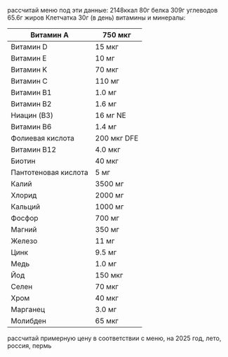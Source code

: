 рассчитай меню под эти данные:
2148ккал
80г белка
309г углеводов
65.6г жиров
Клетчатка 30г 
(в день)
витамины и минералы:

| Витамин A            | 750 мкг     |
| -------------------- | ----------- |
| Витамин D            | 15 мкг      |
| Витамин E            | 10 мг       |
| Витамин K            | 70 мкг      |
| Витамин C            | 110 мг      |
| Витамин B1           | 1.0 мг      |
| Витамин B2           | 1.6 мг      |
| Ниацин (B3)          | 16 мг NE    |
| Витамин B6           | 1.4 мг      |
| Фолиевая кислота     | 200 мкг DFE |
| Витамин B12          | 4.0 мкг     |
| Биотин               | 40 мкг      |
| Пантотеновая кислота | 5 мг        |
| Калий                | 3500 мг     |
| Хлорид               | 2000 мг     |
| Кальций              | 1000 мг     |
| Фосфор               | 700 мг      |
| Магний               | 350 мг      |
| Железо               | 11 мг       |
| Цинк                 | 9.5 мг      |
| Медь                 | 1.0 мг      |
| Йод                  | 150 мкг     |
| Селен                | 70 мкг      |
| Хром                 | 40 мкг      |
| Марганец             | 3.0 мг      |
| Молибден             | 65 мкг      |


рассчитай примерную цену в соответствии с меню, на 2025 год, лето, россия, пермь